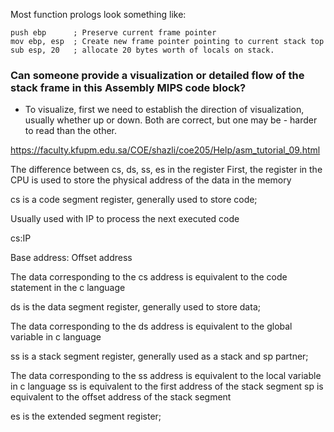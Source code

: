 Most function prologs look something like:

``` 
push ebp      ; Preserve current frame pointer
mov ebp, esp  ; Create new frame pointer pointing to current stack top
sub esp, 20   ; allocate 20 bytes worth of locals on stack.
``` 


### Can someone provide a visualization or detailed flow of the stack frame in this Assembly MIPS code block?
- To visualize, first we need to establish the direction of visualization, usually whether up or down.  Both are correct, but one may be - harder to read than the other.


https://faculty.kfupm.edu.sa/COE/shazli/coe205/Help/asm_tutorial_09.html


The difference between cs, ds, ss, es in the register
First, the register in the CPU is used to store the physical address of the data in the memory

cs is a code segment register, generally used to store code;

 Usually used with IP to process the next executed code

cs:IP

Base address: Offset address

The data corresponding to the cs address is equivalent to the code statement in the c language

ds is the data segment register, generally used to store data;

The data corresponding to the ds address is equivalent to the global variable in c language

ss is a stack segment register, generally used as a stack and sp partner;

The data corresponding to the ss address is equivalent to the local variable in c language
ss is equivalent to the first address of the stack segment sp is equivalent to the offset address of the stack segment

es is the extended segment register; 